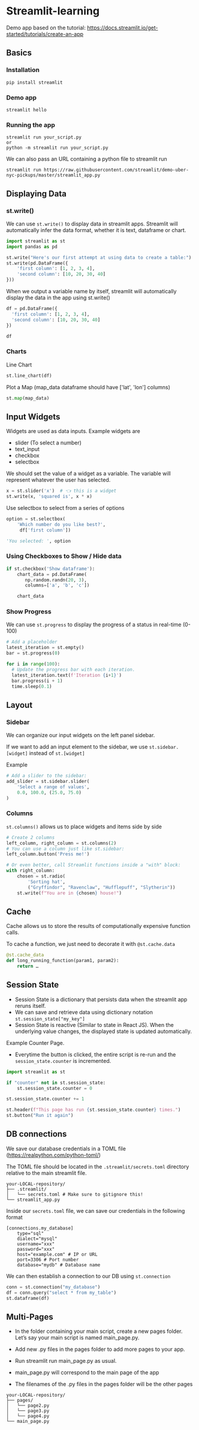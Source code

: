 # Streamlit-learning

Demo app based on the tutorial: https://docs.streamlit.io/get-started/tutorials/create-an-app

## Basics
### Installation
`pip install streamlit`

### Demo app
`streamlit hello`

### Running the app
```
streamlit run your_script.py
or
python -m streamlit run your_script.py
```

We can also pass an URL containing a python file to streamlit run
```
streamlit run https://raw.githubusercontent.com/streamlit/demo-uber-nyc-pickups/master/streamlit_app.py
```

## Displaying Data
### st.write() 

We can use `st.write()` to display data in streamlit apps. Streamlit will automatically infer the data format, whether it is text, dataframe or chart. 

```python
import streamlit as st
import pandas as pd

st.write("Here's our first attempt at using data to create a table:")
st.write(pd.DataFrame({
    'first column': [1, 2, 3, 4],
    'second column': [10, 20, 30, 40]
}))
```

When we output a variable name by itself, streamlit will automatically display the data in the app using st.write()

```python
df = pd.DataFrame({
  'first column': [1, 2, 3, 4],
  'second column': [10, 20, 30, 40]
})

df
```

### Charts
Line Chart
```python
st.line_chart(df)
```

Plot a Map (map_data dataframe should have ['lat', 'lon'] columns)
```python
st.map(map_data)
```

## Input Widgets
Widgets are used as data inputs. Example widgets are
- slider (To select a number)
- text_input
- checkbox
- selectbox

We should set the value of a widget as a variable. The variable will represent whatever the user has selected. 

```python
x = st.slider('x')  # 👈 this is a widget
st.write(x, 'squared is', x * x)
```

Use selectbox to select from a series of options
```python
option = st.selectbox(
    'Which number do you like best?',
     df['first column'])

'You selected: ', option
```

### Using Checkboxes to Show / Hide data
```python
if st.checkbox('Show dataframe'):
    chart_data = pd.DataFrame(
       np.random.randn(20, 3),
       columns=['a', 'b', 'c'])

    chart_data
```

### Show Progress
We can use `st.progress` to display the progress of a status in real-time (0-100)

```python
# Add a placeholder
latest_iteration = st.empty()
bar = st.progress(0)

for i in range(100):
  # Update the progress bar with each iteration.
  latest_iteration.text(f'Iteration {i+1}')
  bar.progress(i + 1)
  time.sleep(0.1)
```


## Layout
### Sidebar
We can organize our input widgets on the left panel sidebar. 

If we want to add an input element to the sidebar, we use `st.sidebar.[widget]` instead of `st.[widget]`

Example
```python
# Add a slider to the sidebar:
add_slider = st.sidebar.slider(
    'Select a range of values',
    0.0, 100.0, (25.0, 75.0)
)
```

### Columns
`st.columns()` allows us to place widgets and items side by side

```python
# Create 2 columns
left_column, right_column = st.columns(2)
# You can use a column just like st.sidebar:
left_column.button('Press me!')

# Or even better, call Streamlit functions inside a "with" block:
with right_column:
    chosen = st.radio(
        'Sorting hat',
        ("Gryffindor", "Ravenclaw", "Hufflepuff", "Slytherin"))
    st.write(f"You are in {chosen} house!")
```

## Cache
Cache allows us to store the results of computationally expensive function calls. 

To cache a function, we just need to decorate it with `@st.cache.data`

```python
@st.cache_data
def long_running_function(param1, param2):
    return …
```

## Session State
- Session State is a dictionary that persists data when the streamlit app reruns itself.
- We can save and retrieve data using dictionary notation `st.session_state["my_key"]`
- Session State is reactive (Similar to state in React JS). When the underlying value changes, the displayed state is updated automatically. 

Example Counter Page. 
- Everytime the button is clicked, the entire script is re-run and the `session_state.counter` is incremented.  
```python
import streamlit as st

if "counter" not in st.session_state:
    st.session_state.counter = 0

st.session_state.counter += 1

st.header(f"This page has run {st.session_state.counter} times.")
st.button("Run it again")
```

## DB connections
We save our database credentials in a TOML file (https://realpython.com/python-toml/)

The TOML file should be located in the `.streamlit/secrets.toml` directory relative to the main streamlit file. 

```
your-LOCAL-repository/
├── .streamlit/
│   └── secrets.toml # Make sure to gitignore this!
└── streamlit_app.py
```

Inside our `secrets.toml` file, we can save our credentials in the following format
```
[connections.my_database]
    type="sql"
    dialect="mysql"
    username="xxx"
    password="xxx"
    host="example.com" # IP or URL
    port=3306 # Port number
    database="mydb" # Database name
```

We can then establish a connection to our DB using `st.connection`

```python
conn = st.connection("my_database")
df = conn.query("select * from my_table")
st.dataframe(df)
```

## Multi-Pages
- In the folder containing your main script, create a new pages folder. Let’s say your main script is named main_page.py.
- Add new .py files in the pages folder to add more pages to your app.
- Run streamlit run main_page.py as usual.

- main_page.py will correspond to the main page of the app
- The filenames of the .py files in the pages folder will be the other pages

```
your-LOCAL-repository/
├── pages/
│   └── page2.py
│   └── page3.py
│   └── page4.py
└── main_page.py
```

